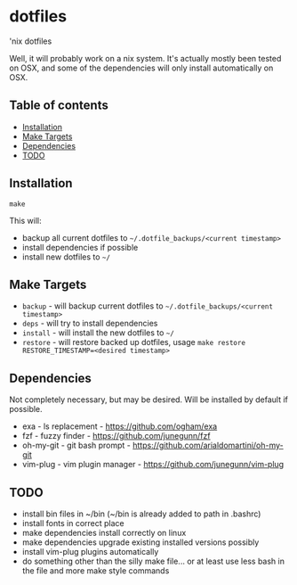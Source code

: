 dotfiles
========

'nix dotfiles

Well, it will probably work on a nix system.  It's actually mostly been tested on OSX, and some of the dependencies will only install automatically on OSX.

Table of contents
-----------------

- [Installation](#installation)
- [Make Targets](#targets)
- [Dependencies](#dependencies)
- [TODO](#todo)

<a name="installation"></a>
Installation
------------

```make```

This will:
- backup all current dotfiles to `~/.dotfile_backups/<current timestamp>`
- install dependencies if possible
- install new dotfiles to `~/`

<a name="targets"></a>
Make Targets
------------

- `backup` - will backup current dotfiles to `~/.dotfile_backups/<current timestamp>`
- `deps` - will try to install dependencies
- `install` - will install the new dotfiles to `~/`
- `restore` - will restore backed up dotfiles, usage `make restore RESTORE_TIMESTAMP=<desired timestamp>`

<a name="dependencies"></a>
Dependencies
------------

Not completely necessary, but may be desired.  Will be installed by default if possible.

- exa - ls replacement - https://github.com/ogham/exa
- fzf - fuzzy finder - https://github.com/junegunn/fzf
- oh-my-git - git bash prompt - https://github.com/arialdomartini/oh-my-git
- vim-plug - vim plugin manager - https://github.com/junegunn/vim-plug

<a name="todo"></a>
TODO
----

- install bin files in ~/bin (~/bin is already added to path in .bashrc)
- install fonts in correct place
- make dependencies install correctly on linux
- make dependencies upgrade existing installed versions possibly
- install vim-plug plugins automatically
- do something other than the silly make file... or at least use less bash in the file and more make style commands
